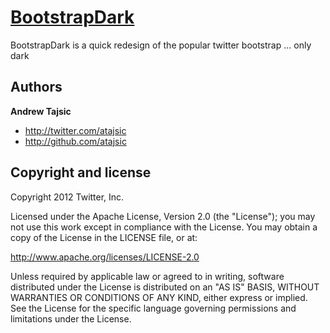 [BootstrapDark](http://atajsic.github.com/bootstrapDark)
=================

BootstrapDark is a quick redesign of the popular twitter bootstrap ... only dark

Authors
-------

**Andrew Tajsic**

+ http://twitter.com/atajsic
+ http://github.com/atajsic



Copyright and license
---------------------

Copyright 2012 Twitter, Inc.

Licensed under the Apache License, Version 2.0 (the "License");
you may not use this work except in compliance with the License.
You may obtain a copy of the License in the LICENSE file, or at:

   http://www.apache.org/licenses/LICENSE-2.0

Unless required by applicable law or agreed to in writing, software
distributed under the License is distributed on an "AS IS" BASIS,
WITHOUT WARRANTIES OR CONDITIONS OF ANY KIND, either express or implied.
See the License for the specific language governing permissions and
limitations under the License.
